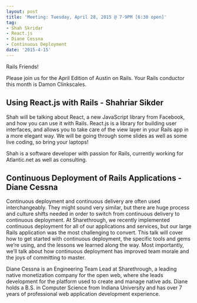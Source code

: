 ```yaml
---
layout: post
title: 'Meeting: Tuesday, April 28, 2015 @ 7-9PM [6:30 open]'
tag:
- Shah Skridar
- React.js
- Diane Cessna
- Continuous Deployment
date: '2015-4-15'
---
```

Rails Friends! 

Please join us for the April Edition of Austin on Rails. Your Rails conductor this month is Damon Clinkscales.

## Using React.js with Rails - Shahriar Sikder 

Shah will be talking about React, a new JavaScript library from Facebook, and how you can use it with Rails. React.js is a library for building user interfaces, and allows you to take care of the view layer in your Rails app in a more elegant way. We will be going through some slides as well as some live coding, so bring your laptops!

Shah is a software developer with passion for Rails, currently working for Atlantic.net as well as consulting.

## Continuous Deployment of Rails Applications - Diane Cessna

Continuous deployment and continuous delivery are often used interchangeably. They might sound very similar, but there are huge process and culture shifts needed in order to switch from continuous delivery to continuous deployment. At Sharethrough, we recently implemented continuous deployment for all of our applications and services, but our large Rails application was the most challenging to convert. This talk will cover how to get started with continuous deployment, the specific tools and gems we’re using, and the lessons we learned along the way. Most importantly, we’ll talk about how continuous deployment has improved team morale and the joys of committing to master.

Diane Cessna is an Engineering Team Lead at Sharethrough, a leading native monetization company for the open web, where she leads development for the platform used to create and manage native ads. Diane holds a B.S. in Computer Science from Indiana University and has over 7 years of professional web application development experience.